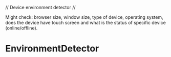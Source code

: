 // Device environment detector //

Might check: browser size, window size, type of device, operating system, does the device have touch screen and what is the status of specific device (online/offline).
# EnvironmentDetector
